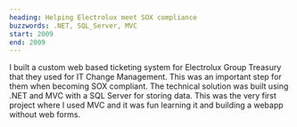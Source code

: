 ```yaml
---
heading: Helping Electrolux meet SOX compliance
buzzwords: .NET, SQL_Server, MVC
start: 2009
end: 2009
---
```


I built a custom web based ticketing system for Electrolux Group Treasury that they used for IT Change Management. This was an important step for them when becoming SOX compliant. The technical solution was built using .NET and MVC with a SQL Server for storing data. This was the very first project where I used MVC and it was fun learning it and building a webapp without web forms.
